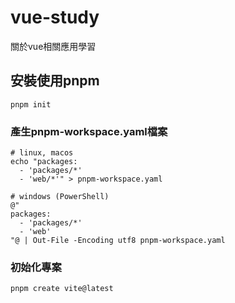 # vue-study
關於vue相關應用學習

## 安裝使用pnpm
```
pnpm init

```
### 產生pnpm-workspace.yaml檔案
```
# linux, macos
echo "packages:
  - 'packages/*'
  - 'web/*'" > pnpm-workspace.yaml

# windows (PowerShell)
@"
packages:
  - 'packages/*'
  - 'web'
"@ | Out-File -Encoding utf8 pnpm-workspace.yaml

```
### 初始化專案
```
pnpm create vite@latest

```


